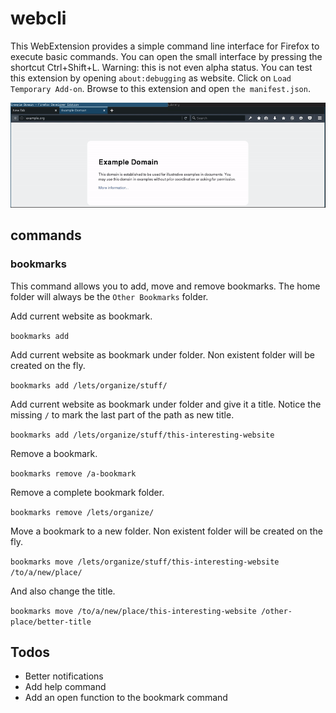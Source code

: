# webcli

This WebExtension provides a simple command line interface for Firefox to execute basic commands. You can open the small interface by pressing the shortcut Ctrl+Shift+L. Warning: this is not even alpha status. You can test this extension by opening `about:debugging` as website. Click on `Load Temporary Add-on`. Browse to this extension and open `the manifest.json`.

![](https://github.com/roccosportal/webcli/blob/master/preview.gif)

## commands

### bookmarks
This command allows you to add, move and remove bookmarks. The home folder will always be the `Other Bookmarks` folder.

Add current website as bookmark.

`bookmarks add`

Add current website as bookmark under folder. Non existent folder will be created on the fly.

`bookmarks add /lets/organize/stuff/`

Add current website as bookmark under folder and give it a title. Notice the missing `/` to mark the last part of the path as new title.

`bookmarks add /lets/organize/stuff/this-interesting-website`

Remove a bookmark.

`bookmarks remove /a-bookmark`

Remove a complete bookmark folder.

`bookmarks remove /lets/organize/`

Move a bookmark to a new folder. Non existent folder will be created on the fly.

`bookmarks move /lets/organize/stuff/this-interesting-website /to/a/new/place/`

And also change the title.

`bookmarks move /to/a/new/place/this-interesting-website /other-place/better-title`

## Todos

* Better notifications
* Add help command
* Add an open function to the bookmark command
